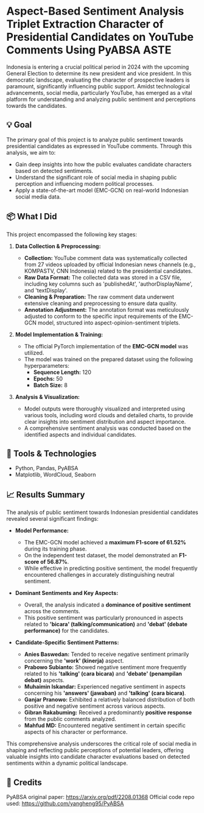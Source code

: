 # Aspect-Based Sentiment Analysis Triplet Extraction Character of Presidential Candidates on YouTube Comments Using PyABSA ASTE
Indonesia is entering a crucial political period in 2024 with the upcoming General Election to determine its new president and vice president. In this democratic landscape, evaluating the character of prospective leaders is paramount, significantly influencing public support. Amidst technological advancements, social media, particularly YouTube, has emerged as a vital platform for understanding and analyzing public sentiment and perceptions towards the candidates.

## 💡 Goal
The primary goal of this project is to analyze public sentiment towards presidential candidates as expressed in YouTube comments. Through this analysis, we aim to:
* Gain deep insights into how the public evaluates candidate characters based on detected sentiments.
* Understand the significant role of social media in shaping public perception and influencing modern political processes.
* Apply a state-of-the-art model (EMC-GCN) on real-world Indonesian social media data.

## 📦 What I Did
This project encompassed the following key stages:

1.  **Data Collection & Preprocessing:**
    * **Collection:** YouTube comment data was systematically collected from 27 videos uploaded by official Indonesian news channels (e.g., KOMPASTV, CNN Indonesia) related to the presidential candidates.
    * **Raw Data Format:** The collected data was stored in a CSV file, including key columns such as 'publishedAt', 'authorDisplayName', and 'textDisplay'.
    * **Cleaning & Preparation:** The raw comment data underwent extensive cleaning and preprocessing to ensure data quality.
    * **Annotation Adjustment:** The annotation format was meticulously adjusted to conform to the specific input requirements of the EMC-GCN model, structured into aspect-opinion-sentiment triplets.

2.  **Model Implementation & Training:**
    * The official PyTorch implementation of the **EMC-GCN model** was utilized.
    * The model was trained on the prepared dataset using the following hyperparameters:
        * **Sequence Length:** 120
        * **Epochs:** 50
        * **Batch Size:** 8

3.  **Analysis & Visualization:**
    * Model outputs were thoroughly visualized and interpreted using various tools, including word clouds and detailed charts, to provide clear insights into sentiment distribution and aspect importance.
    * A comprehensive sentiment analysis was conducted based on the identified aspects and individual candidates.

## 🧰 Tools & Technologies
- Python, Pandas, PyABSA
- Matplotlib, WordCloud, Seaborn

## 📈 Results Summary
The analysis of public sentiment towards Indonesian presidential candidates revealed several significant findings:

* **Model Performance:**
    * The EMC-GCN model achieved a **maximum F1-score of 61.52%** during its training phase.
    * On the independent test dataset, the model demonstrated an **F1-score of 56.87%**.
    * While effective in predicting positive sentiment, the model frequently encountered challenges in accurately distinguishing neutral sentiment.

* **Dominant Sentiments and Key Aspects:**
    * Overall, the analysis indicated a **dominance of positive sentiment** across the comments.
    * This positive sentiment was particularly pronounced in aspects related to **'bicara' (talking/communication)** and **'debat' (debate performance)** for the candidates.

* **Candidate-Specific Sentiment Patterns:**
    * **Anies Baswedan:** Tended to receive negative sentiment primarily concerning the **'work' (kinerja)** aspect.
    * **Prabowo Subianto:** Showed negative sentiment more frequently related to his **'talking' (cara bicara)** and **'debate' (penampilan debat)** aspects.
    * **Muhaimin Iskandar:** Experienced negative sentiment in aspects concerning his **'answers' (jawaban)** and **'talking' (cara bicara)**.
    * **Ganjar Pranowo:** Exhibited a relatively balanced distribution of both positive and negative sentiment across various aspects.
    * **Gibran Rakabuming:** Received a predominantly **positive response** from the public comments analyzed.
    * **Mahfud MD:** Encountered negative sentiment in certain specific aspects of his character or performance.

This comprehensive analysis underscores the critical role of social media in shaping and reflecting public perceptions of potential leaders, offering valuable insights into candidate character evaluations based on detected sentiments within a dynamic political landscape.


## 📝 Credits
PyABSA original paper: https://arxiv.org/pdf/2208.01368 
Official code repo used: https://github.com/yangheng95/PyABSA
